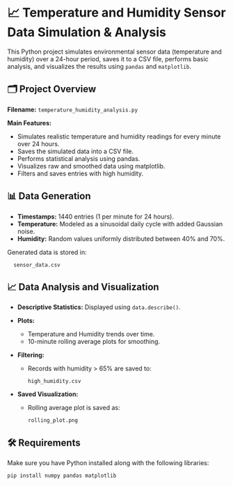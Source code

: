 # 📈 Temperature and Humidity Sensor Data Simulation & Analysis

This Python project simulates environmental sensor data (temperature and humidity) over a 24-hour period, saves it to a CSV file, performs basic analysis, and visualizes the results using `pandas` and `matplotlib`.

## 🗂️ Project Overview

**Filename:** `temperature_humidity_analysis.py`

**Main Features:**

- Simulates realistic temperature and humidity readings for every minute over 24 hours.
- Saves the simulated data into a CSV file.
- Performs statistical analysis using pandas.
- Visualizes raw and smoothed data using matplotlib.
- Filters and saves entries with high humidity.

## 📊 Data Generation

- **Timestamps:** 1440 entries (1 per minute for 24 hours).
- **Temperature:** Modeled as a sinusoidal daily cycle with added Gaussian noise.
- **Humidity:** Random values uniformly distributed between 40% and 70%.

Generated data is stored in:

  ```
    sensor_data.csv
  ```

## 📈 Data Analysis and Visualization

- **Descriptive Statistics:** Displayed using `data.describe()`.
- **Plots:**
  - Temperature and Humidity trends over time.
  - 10-minute rolling average plots for smoothing.
- **Filtering:**
  - Records with humidity > 65% are saved to:

    ```
    high_humidity.csv
    ```

- **Saved Visualization:**
  - Rolling average plot is saved as:

    ```
    rolling_plot.png
    ```

## 🛠️ Requirements

Make sure you have Python installed along with the following libraries:

```bash
pip install numpy pandas matplotlib
